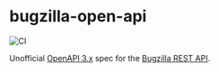 # bugzilla-open-api
![CI](https://github.com/Coderlane/bugzilla-open-api/workflows/CI/badge.svg)

Unofficial [OpenAPI 3.x](https://swagger.io/specification/) spec for the [Bugzilla REST API](https://bugzilla.readthedocs.io/en/latest/api/index.html).
